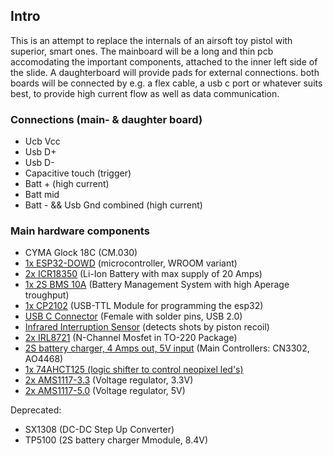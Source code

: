 ## Intro
This is an attempt to replace the internals of an airsoft toy pistol with superior, smart ones. The mainboard will be a long and thin pcb accomodating the important components, attached to the inner left side of the slide. A daughterboard will provide pads for external connections. both boards will be connected by e.g. a flex cable, a usb c port or whatever suits best, to provide high current flow as well as data communication.

### Connections (main- & daughter board)
- Ucb Vcc
- Usb D+
- Usb D-
- Capacitive touch (trigger)
- Batt + (high current)
- Batt mid
- Batt - && Usb Gnd combined (high current)

### Main hardware components

- CYMA Glock 18C (CM.030)
- [1x ESP32-DOWD](espressif.com/sites/default/files/documentation/esp32-wroom-32d_esp32-wroom-32u_datasheet_en.pdf) (microcontroller, WROOM variant)
- [2x ICR18350](aliexpress.com/item/4000270507847) (Li-Ion Battery with max supply of 20 Amps)
- [1x 2S BMS 10A](aliexpress.com/item/1005001653969293.html) (Battery Management System with high Aperage troughput)
- [1x CP2102](aliexpress.com/item/1005003238623602.html) (USB-TTL Module for programming the esp32)
- [USB C Connector](aliexpress.com/item/1005001446500637.html) (Female with solder pins, USB 2.0)
- [Infrared Interruption Sensor](aliexpress.com/item/1005001960582682.html) (detects shots by piston recoil)
- [2x IRL8721](cdn-shop.adafruit.com/datasheets/irlb8721pbf.pdf) (N-Channel Mosfet in TO-220 Package)
- [2S battery charger, 4 Amps out, 5V input](https://a.aliexpress.com/_u6qHNg) (Main Controllers: CN3302, AO4468)
- [1x 74AHCT125 (logic shifter to control neopixel led's)](assets.nexperia.com/documents/data-sheet/74AHC_AHCT125.pdf)
- [2x AMS1117-3.3](advanced-monolithic.com/pdf/ds1117.pdf) (Voltage regulator, 3.3V)
- [2x AMS1117-5.0](advanced-monolithic.com/pdf/ds1117.pdf) (Voltage regulator, 5V)

Deprecated:

- SX1308 (DC-DC Step Up Converter)
- TP5100 (2S battery charger Mmodule, 8.4V)
